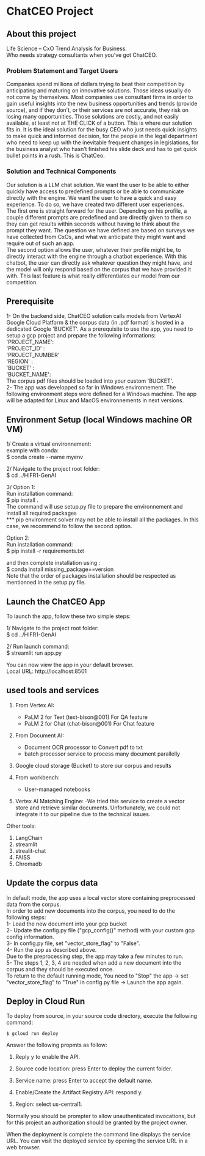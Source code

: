 # ChatCEO Project  

## About this project  
Life Science – CxO Trend Analysis for Business.  
Who needs strategy consultants when you’ve got ChatCEO.    

### Problem Statement and Target Users  

Companies spend millions of dollars trying to beat their competition by anticipating and maturing on innovative solutions. Those ideas usually do not come by themselves. Most companies use consultant firms in order to gain useful insights into the new business opportunities and trends (provide source), and if they don’t, or their services are not accurate, they risk on losing many opportunities. Those solutions are costly, and not easily available, at least not at THE CLICK of a button. This is where our solution fits in. It is the ideal solution for the busy CEO who just needs quick insights to make quick and informed decision, for the people in the legal department who need to keep up with the inevitable frequent changes in legislations, for the business analyst who hasn’t finished his slide deck and has to get quick bullet points in a rush. This is ChatCeo.  

### Solution and Technical Components    

Our solution is a LLM chat solution. We want the user to be able to either quickly have access to predefined prompts or be able to communicate directly with the engine. We want the user to have a quick and easy experience. To do so, we have created two different user experiences.  
The first one is straight forward for the user. Depending on his profile, a couple different prompts are predefined and are directly given to them so they can get results within seconds without having to think about the prompt they want. The question we have defined are based on surveys we have collected from CxOs, and what we anticipate they might want and require out of such an app.  
The second option allows the user, whatever their profile might be, to directly interact with the engine through a chatbot experience. With this chatbot, the user can directly ask whatever question they might have, and the model will only respond based on the corpus that we have provided it with. This last feature is what really differentiates our model from our competition.  
 
## Prerequisite
1- On the backend side, ChatCEO solution calls models from VertexAI Google Cloud Platform & the corpus data (in .pdf format) is hosted in a dedicated Google 'BUCKET'. As a prerequisite to use the app, you need to setup a gcp project and prepare the following informations:    
'PROJECT_NAME':  
'PROJECT_ID' :  
'PROJECT_NUMBER'  
'REGION' :  
'BUCKET' :  
'BUCKET_NAME':  
The corpus pdf files should be loaded into your custom 'BUCKET'.  
2- The app was developped so far in Windows environnement. The following environment steps were defined for a Windows machine. The app will be adapted for Linux and MacOS environnements in next versions.   

## Environment Setup (local Windows machine OR VM)  

1/ Create a virtual environnement:   
example with conda:  
    $ conda create --name myenv  

2/ Navigate to the project root folder:  
    $ cd ../HIFR1-GenAI  

3/ 
Option 1:    
Run installation command:  
    $ pip install .  
The command will use setup.py file to prepare the environnement and install all required packages  
*** pip environment solver may not be able to install all the packages. In this case, we recommend to follow the second option.  

Option 2:  
Run installation command:  
    $ pip install -r requirements.txt  

and then complete installation using :  
    $ conda install missing_package==version  
Note that the order of packages installation should be respected as mentionned in the setup.py file.   

## Launch the ChatCEO App  

To launch the app, follow these two simple steps:  

1/ Navigate to the project root folder:   
    $ cd ../HIFR1-GenAI  

2/ Run launch command:  
    $ streamlit run app.py  

You can now view the app in your default browser.  
Local URL: http://localhost:8501  
## used tools and services
1. From Vertex AI:
    - PaLM 2 for Text (text-bison@001) For QA feature
    - PaLM 2 for Chat (chat-bison@001) For Chat feature

2. From Document AI:
    - Document OCR processor to Convert pdf to txt
    - batch processor service to process many document parallelly 

3. Google cloud storage (Bucket) to store our corpus and results
   
4. From workbench:
   - User-managed notebooks

6. Vertex AI Matching Engine:
   -We tried this service to create a vector store and retrieve similar documents. Unfortunately, we could not integrate it to our pipeline due to the technical issues.

Other tools:
1. LangChain
2. streamlit
3. strealit-chat
4. FAISS
5. Chromadb

## Update the corpus data

In default mode, the app uses a local vector store containing preprocessed data from the corpus.  
In order to add new documents into the corpus, you need to do the following steps:  
1- Load the new document into your gcp bucket  
2- Update the config.py file ("gcp_config()" method) with your custom gcp config information.   
3- In config.py file, set "vector_store_flag" to "False".  
4- Run the app as described above.    
Due to the preprocessing step, the app may take a few minutes to run.   
5- The steps 1, 2, 3, 4 are needed when add a new document into the corpus and they should be executed once.  
To return to the default running mode, You need to "Stop" the app -> set "vector_store_flag" to "True" in config.py file -> Launch the app again. 

## Deploy in Cloud Run

To deploy from source, in your source code directory, execute the following command:

    $ gcloud run deploy

Answer the following propmts as follow:

1. Reply y to enable the API.

2. Source code location: press Enter to deploy the current folder.

3. Service name: press Enter to accept the default name.

4. Enable/Create the Artifact Registry API: respond y.

5. Region: select us-central1.

Normally you should be prompter to allow unauthenticated invocations, but for this project an authorization should be granted by the project owner.

When the deployment is complete the command line displays the service URL. You can visit the deployed service by opening the service URL in a web browser.
